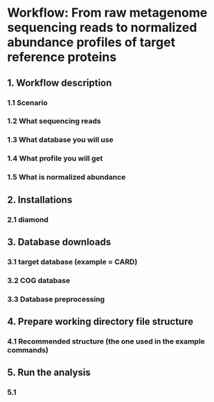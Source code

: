 # Workflow: From raw metagenome sequencing reads to normalized abundance profiles of target reference proteins

## 1. Workflow description

### 1.1 Scenario

### 1.2 What sequencing reads

### 1.3 What database you will use

### 1.4 What profile you will get

### 1.5 What is normalized abundance



## 2. Installations 

### 2.1 diamond



## 3. Database downloads

### 3.1 target database (example = CARD)

### 3.2 COG database

### 3.3 Database preprocessing


## 4. Prepare working directory file structure

### 4.1 Recommended structure (the one used in the example commands)


## 5. Run the analysis

### 5.1 


